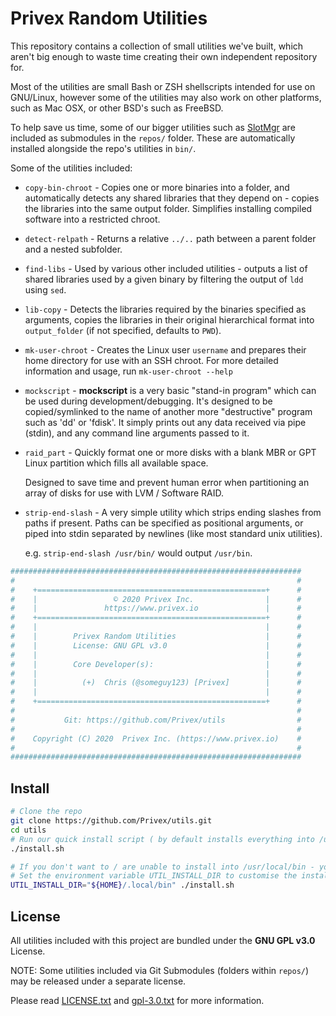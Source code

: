 Privex Random Utilities
=======================

This repository contains a collection of small utilities we've built, which aren't big enough
to waste time creating their own independent repository for.

Most of the utilities are small Bash or ZSH shellscripts intended for use on GNU/Linux, however
some of the utilities may also work on other platforms, such as Mac OSX, or other BSD's such as FreeBSD.

To help save us time, some of our bigger utilities such as [SlotMgr](https://github.com/Privex/slotmgr) are
included as submodules in the `repos/` folder. These are automatically installed alongside the repo's utilities
in `bin/`.

Some of the utilities included:

   - `copy-bin-chroot` - Copies one or more binaries into a folder, and automatically detects any shared libraries that
   they depend on - copies the libraries into the same output folder. Simplifies installing compiled software into a
   restricted chroot.
 
   - `detect-relpath` - Returns a relative `../..` path between a parent folder and a nested subfolder.
 
   - `find-libs` - Used by various other included utilities - outputs a list of shared libraries used by a given binary
   by filtering the output of `ldd` using `sed`.
 
  - `lib-copy` -  Detects the libraries required by the binaries specified as arguments, copies the libraries in their
    original hierarchical format into `output_folder` (if not specified, defaults to `PWD`).
  
  - `mk-user-chroot` - Creates the Linux user `username` and prepares their home directory for use with an SSH chroot.
    For more detailed information and usage, run `mk-user-chroot --help`
  
  - `mockscript` - **mockscript** is a very basic "stand-in program" which can be used during development/debugging. 
    It's designed to be copied/symlinked to the name of another more "destructive" program such as 'dd' or 'fdisk'. 
    It simply prints out any data received via pipe (stdin), and any command line arguments passed to it.
  
  - `raid_part` - Quickly format one or more disks with a blank MBR or GPT Linux partition which fills all available space.

    Designed to save time and prevent human error when partitioning an array of disks for use with LVM / Software RAID.
  
  - `strip-end-slash` - A very simple utility which strips ending slashes from paths if present. Paths can be specified as
    positional arguments, or piped into stdin separated by newlines (like most standard unix utilities).

    e.g. `strip-end-slash /usr/bin/` would output `/usr/bin`. 



```sh
#################################################################
#                                                               #
#    +===================================================+      #
#    |                 © 2020 Privex Inc.                |      #
#    |               https://www.privex.io               |      #
#    +===================================================+      #
#    |                                                   |      #
#    |        Privex Random Utilities                    |      #
#    |        License: GNU GPL v3.0                      |      #
#    |                                                   |      #
#    |        Core Developer(s):                         |      #
#    |                                                   |      #
#    |          (+)  Chris (@someguy123) [Privex]        |      #
#    |                                                   |      #
#    +===================================================+      #
#                                                               #
#           Git: https://github.com/Privex/utils                #
#                                                               #
#    Copyright (C) 2020  Privex Inc. (https://www.privex.io)    #
#                                                               #
#################################################################
```

Install
-------

```sh
# Clone the repo
git clone https://github.com/Privex/utils.git
cd utils
# Run our quick install script ( by default installs everything into /usr/local/bin )
./install.sh

# If you don't want to / are unable to install into /usr/local/bin - you can override it.
# Set the environment variable UTIL_INSTALL_DIR to customise the installation folder
UTIL_INSTALL_DIR="${HOME}/.local/bin" ./install.sh

```

License
-------

All utilities included with this project are bundled under the **GNU GPL v3.0** License.

NOTE: Some utilities included via Git Submodules (folders within `repos/`) may be released under
a separate license.

Please read [LICENSE.txt](ttps://github.com/Privex/utils/blob/master/LICENSE.txt) and
[gpl-3.0.txt](ttps://github.com/Privex/utils/blob/master/gpl-3.0.txt) for more information.
